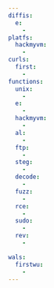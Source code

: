 ```yaml
---
diffis:
  e:
    -
platfs:
  hackmyvm:
    -
curls:
  first:
    -
functions:
  unix:
    -
  e:
    -
  hackmyvm:
    -
  al:
    -
  ftp:
    -
  steg:
    -
  decode:
    -
  fuzz:
    -
  rce:
    -
  sudo:
    -
  rev:
    -

wals:
  firstwu:
    -
---
```

